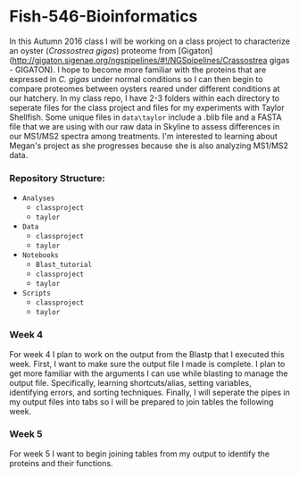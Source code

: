 # Fish-546-Bioinformatics
In this Autumn 2016 class I will be working on a class project to characterize an oyster (*Crassostrea gigas*) proteome from [Gigaton](http://gigaton.sigenae.org/ngspipelines/#!/NGSpipelines/Crassostrea gigas - GIGATON). I hope to become more familiar with the proteins that are expressed in *C. gigas* under normal conditions so I can then begin to compare proteomes between oysters reared under different conditions at our hatchery. In my class repo, I have 2-3 folders within each directory to seperate files for the class project and files for my experiments with Taylor Shellfish. Some unique files in `data\taylor` include a .blib file and a FASTA file that we are using with our raw data in Skyline to assess differences in our MS1/MS2 spectra among treatments. I'm interested to learning about Megan's project as she progresses because she is also analyzing MS1/MS2 data.

### Repository Structure:
- `Analyses`
  - `classproject`
  - `taylor`
- `Data`
  - `classproject`
  - `taylor`
- `Notebooks`
  - `Blast_tutorial`
  - `classproject`
  - `taylor`
- `Scripts`
  - `classproject`
  - `taylor`

### Week 4
For week 4 I plan to work on the output from the Blastp that I executed this week. First, I want to make sure the output file I made is complete. I plan to get more familiar with the arguments I can use while blasting to manage the output file. Specifically, learning shortcuts/alias, setting variables, identifying errors, and sorting techniques. Finally, I will seperate the pipes in my output files into tabs so I will be prepared to join tables the following week.

### Week 5
For week 5 I want to begin joining tables from my output to identify the proteins and their functions. 


